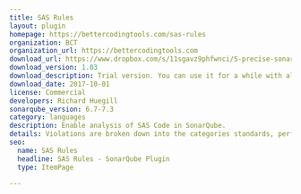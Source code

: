 ```yaml
---
title: SAS Rules
layout: plugin
homepage: https://bettercodingtools.com/sas-rules
organization: BCT
organization_url: https://bettercodingtools.com
download_url: https://www.dropbox.com/s/11sgavz9phfwnci/S-precise-sonarplugin-1st-oct-17-1.03.jar?dl=0
download_version: 1.03
download_description: Trial version. You can use it for a while with all the features of the purchased product but it will run out at the end of the trial
download_date: 2017-10-01
license: Commercial
developers: Richard Huegill
sonarqube_version: 6.7-7.3
category: languages
description: Enable analysis of SAS Code in SonarQube.
details: Violations are broken down into the categories standards, performance, correctness and other. More that 15 rules and metrics available.
seo: 
  name: SAS Rules
  headline: SAS Rules - SonarQube Plugin
  type: ItemPage

---
```

